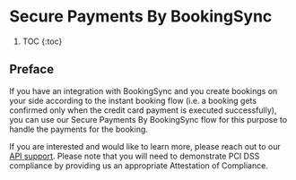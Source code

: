 # Secure Payments By BookingSync

1. TOC
{:toc}

## Preface

If you have an integration with BookingSync and you create bookings on your side according to the instant booking flow (i.e. a booking gets confirmed only when the credit card payment is executed successfully), you can use our Secure Payments By BookingSync flow for this purpose to handle the payments for the booking.

If you are interested and would like to learn more, please reach out to our [API support](https://apisupport.smily.com/). Please note that you will need to demonstrate PCI DSS compliance by providing us an appropriate Attestation of Compliance.
